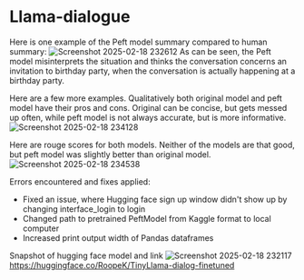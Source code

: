 # Llama-dialogue

Here is one example of the Peft model summary compared to human summary:
![Screenshot 2025-02-18 232612](https://github.com/user-attachments/assets/d1742e60-1ab0-4439-b45a-97062ca5664c)
As can be seen, the Peft model misinterprets the situation and thinks the conversation concerns an invitation to birthday party, when the conversation is actually happening at a birthday party.

Here are a few more examples. Qualitatively both original model and peft model have their pros and cons. Original can be concise, but gets messed up often, while peft model is not always accurate, but is more informative.
![Screenshot 2025-02-18 234128](https://github.com/user-attachments/assets/5ab6b28e-286a-4a1e-b11b-004a12f9438d)

Here are rouge scores for both models. Neither of the models are that good, but peft model was slightly better than original model.
![Screenshot 2025-02-18 234538](https://github.com/user-attachments/assets/485f9fe0-c5dc-4010-901f-aa2c35d03e9c)

Errors encountered and fixes applied:
- Fixed an issue, where Hugging face sign up window didn't show up by changing interface_login to login
- Changed path to pretrained PeftModel from Kaggle format to local computer
- Increased print output width of Pandas dataframes

Snapshot of hugging face model and link
![Screenshot 2025-02-18 232117](https://github.com/user-attachments/assets/f360b36f-4eed-4a1b-a789-5d13886a7dba)
https://huggingface.co/RoopeK/TinyLlama-dialog-finetuned
